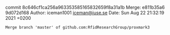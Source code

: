 commit 8c646cf1ca256a963353585165832659f8a31a1b
Merge: e811b35a6 9d072d168
Author: iceman1001 <iceman@iuse.se>
Date:   Sun Aug 22 21:32:19 2021 +0200

    Merge branch 'master' of github.com:RfidResearchGroup/proxmark3

